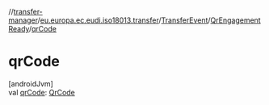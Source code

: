 //[transfer-manager](../../../../index.md)/[eu.europa.ec.eudi.iso18013.transfer](../../index.md)/[TransferEvent](../index.md)/[QrEngagementReady](index.md)/[qrCode](qr-code.md)

# qrCode

[androidJvm]\
val [qrCode](qr-code.md): [QrCode](../../../eu.europa.ec.eudi.iso18013.transfer.engagement/-qr-code/index.md)
